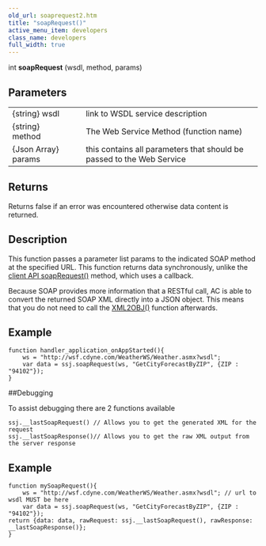 ```yaml
---
old_url: soaprequest2.htm
title: "soapRequest()"
active_menu_item: developers
class_name: developers
full_width: true
---
```



int **soapRequest** (wsdl, method, params)

## Parameters

<table>
<tr>
<td width="186">
{string} wsdl

</td>
<td width="11">
</td>
<td width="683">
link to WSDL service description

</td>
</tr>
<tr>
<td width="186">
{string} method

</td>
<td width="11">
</td>
<td width="683">
The Web Service Method (function name)

</td>
</tr>
<tr>
<td width="186">
{Json Array} params

</td>
<td width="11">
</td>
<td width="683">
this contains all parameters that should be passed to the Web Service

</td>
</tr>
</table>

## Returns

Returns false if an error was encountered otherwise data content is returned.

## Description

This function passes a parameter list params to the indicated SOAP method at the specified URL. This function returns data synchronously, unlike the [client API soapRequest()](/developers/documentation/scripting-apis/client-api/soap-restful-ajax-calls/soaprequest) method, which uses a callback.

Because SOAP provides more information that a RESTful call, AC is able to convert the returned SOAP XML directly into a JSON object. This means that you do not need to call the [XML2OBJ()](/developers/documentation/scripting-apis/client-api/conversion-functions/xml2json) function afterwards.

## Example

    function handler_application_onAppStarted(){
        ws = "http://wsf.cdyne.com/WeatherWS/Weather.asmx?wsdl";
        var data = ssj.soapRequest(ws, "GetCityForecastByZIP", {ZIP : "94102"}); 
    }

##Debugging

To assist debugging there are 2 functions available
     
    ssj.__lastSoapRequest() // Allows you to get the generated XML for the request
    ssj.__lastSoapResponse()// Allows you to get the raw XML output from the server response

## Example 
    
    function mySoapRequest(){
        ws = "http://wsf.cdyne.com/WeatherWS/Weather.asmx?wsdl"; // url to wsdl MUST be here
        var data = ssj.soapRequest(ws, "GetCityForecastByZIP", {ZIP : "94102"}); 
    return {data: data, rawRequest: ssj.__lastSoapRequest(), rawResponse: __lastSoapResponse()};
    }
   




